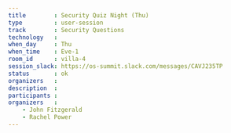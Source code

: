 ```yaml
---
title        : Security Quiz Night (Thu)
type         : user-session
track        : Security Questions
technology   :
when_day     : Thu
when_time    : Eve-1
room_id      : villa-4
session_slack: https://os-summit.slack.com/messages/CAVJ235TP
status       : ok
organizers   :
description  :
participants :
organizers   :
    - John Fitzgerald
    - Rachel Power
---
```


